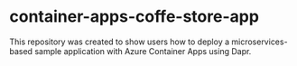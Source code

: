 # container-apps-coffe-store-app
This repository was created to show users how to deploy a microservices-based sample application with Azure Container Apps using Dapr.



